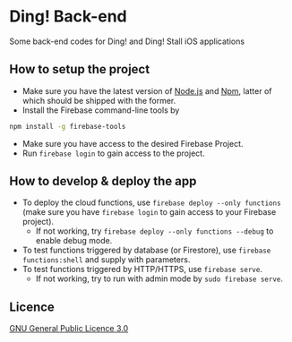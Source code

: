 # Ding! Back-end

Some back-end codes for Ding! and Ding! Stall iOS applications

## How to setup the project

- Make sure you have the latest version of [Node.js](https://nodejs.org/) and [Npm](https://www.npmjs.com), latter of which should be shipped with the former.
- Install the Firebase command-line tools by
```bash
npm install -g firebase-tools
```
- Make sure you have access to the desired Firebase Project.
- Run `firebase login` to gain access to the project.

## How to develop & deploy the app

- To deploy the cloud functions, use `firebase deploy --only functions` (make sure you have `firebase login` to gain access to your Firebase project).
	- If not working, try `firebase deploy --only functions --debug` to enable debug mode.
- To test functions triggered by database (or Firestore), use `firebase functions:shell` and supply with parameters.
- To test functions triggered by HTTP/HTTPS, use `firebase serve`.
	- If not working, try to run with admin mode by `sudo firebase serve`.

## Licence

[GNU General Public Licence 3.0](LICENSE)